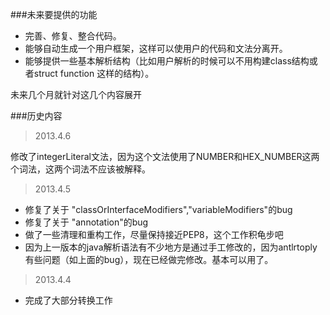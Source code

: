 
###未来要提供的功能
- 完善、修复、整合代码。
- 能够自动生成一个用户框架，这样可以使用户的代码和文法分离开。
- 能够提供一些基本解析结构（比如用户解析的时候可以不用构建class结构或者struct function 这样的结构）。

未来几个月就针对这几个内容展开



###历史内容
>2013.4.6

修改了integerLiteral文法，因为这个文法使用了NUMBER和HEX_NUMBER这两个词法，这两个词法不应该被解释。

>2013.4.5

- 修复了关于 "classOrInterfaceModifiers","variableModifiers"的bug
- 修复了关于 "annotation"的bug
- 做了一些清理和重构工作，尽量保持接近PEP8，这个工作积龟步吧
- 因为上一版本的java解析语法有不少地方是通过手工修改的，因为antlrtoply有些问题（如上面的bug），现在已经做完修改。基本可以用了。

>2013.4.4

- 完成了大部分转换工作